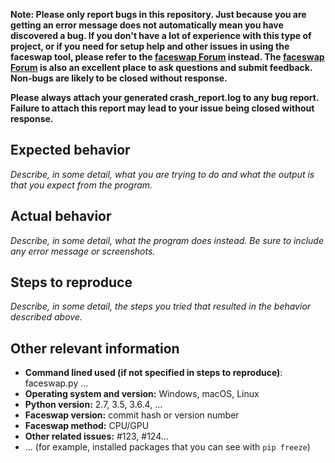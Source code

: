 **Note: Please only report bugs in this repository. Just because you are getting an error message does not automatically mean you have discovered a bug. If you don't have a lot of experience with this type of project, or if you need for setup help and other issues in using the faceswap tool, please refer to the [faceswap Forum](https://faceswap.dev/forum) instead. The [faceswap Forum](https://faceswap.dev/forum) is also an excellent place to ask questions and submit feedback. Non-bugs are likely to be closed without response.**

**Please always attach your generated crash_report.log to any bug report. Failure to attach this report may lead to your issue being closed without response.**

## Expected behavior

*Describe, in some detail, what you are trying to do and what the output is that you expect from the program.*

## Actual behavior

*Describe, in some detail, what the program does instead. Be sure to include any error message or screenshots.*

## Steps to reproduce

*Describe, in some detail, the steps you tried that resulted in the behavior described above.*

## Other relevant information
- **Command lined used (if not specified in steps to reproduce)**: faceswap.py ...
- **Operating system and version:** Windows, macOS, Linux 
- **Python version:** 2.7, 3.5, 3.6.4, ...
- **Faceswap version:** commit hash or version number
- **Faceswap method:** CPU/GPU
- **Other related issues:** #123, #124...
- ... (for example, installed packages that you can see with `pip freeze`)

